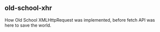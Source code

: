 ## old-school-xhr

How Old School XMLHttpRequest was implemented, before fetch API was here to save the world.

